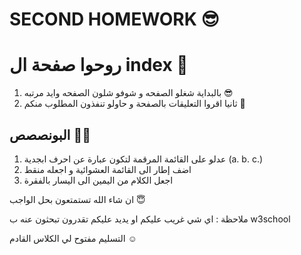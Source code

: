 # SECOND HOMEWORK 😎

# روحوا صفحة ال index 👀
1) بالبداية شغلو الصفحه و شوفو شلون الصفحه وايد مرتبه 😎
2) ثانيا اقروا التعليقات بالصفحة و حاولو تنفذون المطلوب منكم 🥰

## البونصصص 💃🏽
1. عدلو على القائمة المرقمة لتكون عبارة عن احرف ابجدية (a. b. c.)
2. اضف إطار الى القائمة العشوائية و اجعله منقط
3. اجعل الكلام من اليمين الى اليسار بالفقرة 

ان شاء الله تستمتعون بحل الواجب 😇


ملاحظة : اي شي غريب عليكم او يديد عليكم تقدرون تبحثون عنه ب 
w3school


التسليم مفتوح لي الكلاس القادم ☺

